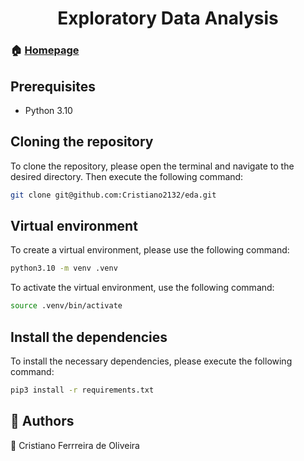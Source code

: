 <h1 align="center">Exploratory Data Analysis</h1>

### 🏠 [Homepage]()

## Prerequisites
* Python 3.10


## Cloning the repository

To clone the repository, please open the terminal and navigate to the desired directory. Then execute the following command:

```bash
git clone git@github.com:Cristiano2132/eda.git
```

## Virtual environment

To create a virtual environment, please use the following command:

``` bash
python3.10 -m venv .venv
```

To activate the virtual environment, use the following command:
``` bash
source .venv/bin/activate 
```



## Install the dependencies
To install the necessary dependencies, please execute the following command:

``` bash
pip3 install -r requirements.txt
```

## 🤝 Authors 

👤 Cristiano Ferrreira de Oliveira


  


